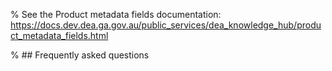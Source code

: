 % See the Product metadata fields documentation: https://docs.dev.dea.ga.gov.au/public_services/dea_knowledge_hub/product_metadata_fields.html

% ## Frequently asked questions

